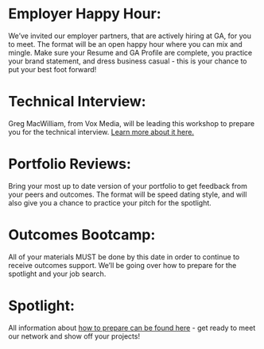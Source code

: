 # Employer Happy Hour:
We’ve invited our employer partners, that are actively hiring at GA, for you to meet. The format will be an open happy hour where you can mix and mingle. Make sure your Resume and GA Profile are complete, you practice your brand statement, and dress business casual - this is your chance to put your best foot forward!


# Technical Interview:
Greg MacWilliam, from Vox Media, will be leading this workshop to prepare you for the technical interview. [Learn more about it here.](https://docs.google.com/document/d/1dTtTYLM6Ev6XUvmWm4iuxhC-wTMuTllqXR2CNoDJ_Ik/edit#heading=h.ocqgm28l81uu)


# Portfolio Reviews:
Bring your most up to date version of your portfolio to get feedback from your peers and outcomes. The format will be speed dating style, and will also give you a chance to practice your pitch for the spotlight.


# Outcomes Bootcamp:
All of your materials MUST be done by this date in order to continue to receive outcomes support. We’ll be going over how to prepare for the spotlight and your job search.


# Spotlight:
All information about [how to prepare can be found here](https://docs.google.com/document/d/1dTtTYLM6Ev6XUvmWm4iuxhC-wTMuTllqXR2CNoDJ_Ik/edit#heading=h.k1pn7u8b12nu) - get ready to meet our network and show off your projects!
